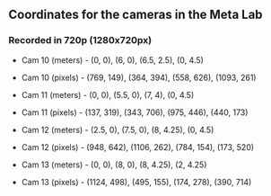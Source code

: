 ## Coordinates for the cameras in the Meta Lab

### Recorded in 720p (1280x720px)

- Cam 10 (meters) - (0, 0), (6, 0), (6.5, 2.5), (0, 4.5)
- Cam 10 (pixels) - (769, 149), (364, 394), (558, 626), (1093, 261)


- Cam 11 (meters) - (0, 0), (5.5, 0), (7, 4), (0, 4.5)
- Cam 11 (pixels) - (137, 319), (343, 706), (975, 446), (440, 173)


- Cam 12 (meters) - (2.5, 0), (7.5, 0), (8, 4.25), (0, 4.5)
- Cam 12 (pixels) - (948, 642), (1106, 262), (784, 154), (173, 520)


- Cam 13 (meters) - (0, 0), (8, 0), (8, 4.25), (2, 4.25)
- Cam 13 (pixels) - (1124, 498), (495, 155), (174, 278), (390, 714)
